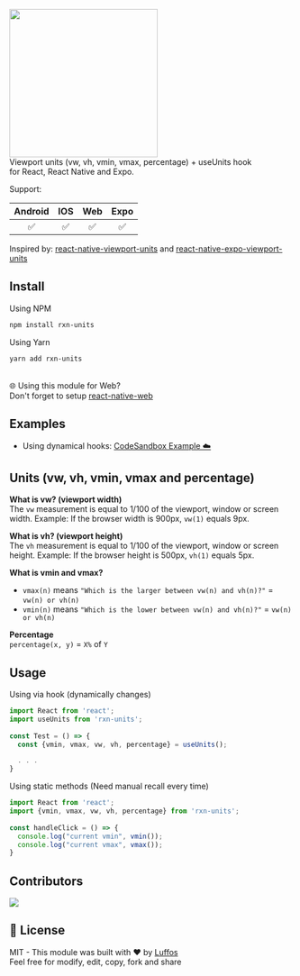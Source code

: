 
<a href="https://www.npmjs.com/package/rxn-units"><img width="263" src="https://i.imgur.com/0vxacb0.png" /></a><br/>
Viewport units (vw, vh, vmin, vmax, percentage) + useUnits hook<br/>for React, React Native and Expo.

Support:

| Android |   IOS   | Web | Expo |
|:-------:|:-------:|:---:|:----:|
|    ✅   |    ✅    | ✅  |   ✅  |


Inspired by: [react-native-viewport-units](https://github.com/jmstout/react-native-viewport-units) and [react-native-expo-viewport-units](https://github.com/joetakara/react-native-expo-viewport-units)

##  Install

Using NPM
```sh
npm install rxn-units
```

Using Yarn
```sh
yarn add rxn-units
```
<br/> 🌐 Using this module for Web?<br/>Don't forget to setup [react-native-web](https://github.com/necolas/react-native-web)

##  Examples

- Using dynamical hooks: [CodeSandbox Example ☁️](https://codesandbox.io/s/rxn-units-example-ox6n4h)

## Units (vw, vh, vmin, vmax and percentage)
**What is vw? (viewport width)**<br/>
The `vw` measurement is equal to 1/100 of the viewport, window or screen width.
Example: If the browser width is 900px, `vw(1)` equals 9px.
<br/>

**What is vh? (viewport height)**<br/>
The `vh` measurement is equal to 1/100 of the viewport, window or screen height.
Example: If the browser height is 500px, `vh(1)` equals 5px.
<br/>

**What is vmin and vmax?**<br/>
- `vmax(n)` means `"Which is the larger between vw(n) and vh(n)?"` = `vw(n) or vh(n)`
- `vmin(n)` means `"Which is the lower between vw(n) and vh(n)?"` = `vw(n) or vh(n)`

**Percentage**<br/>
`percentage(x, y)` = `X%` of `Y`
<br/>

##  Usage

Using via hook (dynamically changes)

```typescript
import React from 'react';
import useUnits from 'rxn-units';
    
const Test = () => {
  const {vmin, vmax, vw, vh, percentage} = useUnits();

  . . .
}
```
    
Using static methods (Need manual recall every time)

```typescript
import React from 'react';
import {vmin, vmax, vw, vh, percentage} from 'rxn-units';
    
const handleClick = () => {
  console.log("current vmin", vmin());
  console.log("current vmax", vmax());
}
```

## Contributors

<a href = "https://github.com/Luffos/rxn-units/graphs/contributors">
  <img src = "https://contrib.rocks/image?repo=Luffos/rxn-units"/>
</a>

##  📄 License
MIT - This module was built with ❤️ by [Luffos](https://github.com/Luffos)<br/>Feel free for modify, edit, copy, fork and share
